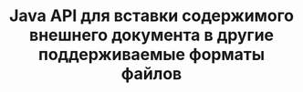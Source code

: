 ---
############################# Static ############################
layout: "auto-gen-gist"
draft: false
path: "ru/assembly/java/document/pot"
otherformats: PDF HTML XPS TIFF MHTML TXT XAML EPUB SVG PS PCL XML OTT OXPS MD OTP DOC DOCX DOCM DOT DOTX DOTM RTF ODT OTT XLS XLT XLSX XLSM XLTX XLTM XLSB ODS PPT PPTX PPTM PPS PPSX PPSM  POTX POTM ODP EML EMLX MSG 

############################# Head ############################
head_title: "API Java : добавить содержимое внешнего документа в дополнительные форматы файлов POT"
head_description: "Java API GroupDocs.Assembly позволяет динамически вставлять содержимое внешнего документа в различные форматы файлов, такие как PDF, DOCX, RTF, XLSX, CSV, PPTX, EML, MSG и другие."

############################# Header ############################
title: "Java API для вставки содержимого внешнего документа в другие поддерживаемые форматы файлов"
description: "GroupDocs.Assembly для Java предоставляет функции для вставки содержимого внешнего документа в отчеты, электронные письма и различные поддерживаемые форматы файлов, такие как PDF, DOC, DOCX, XLSX, CSV, PPTX, EML, MSG и другие."

######################### Download Button #######################
button:
    enable: true

############################# About ############################
about:
    enable: true
    title: "Как вставить содержимое внешнего документа в другие популярные форматы файлов через Java?"
    content: |
       Документ или файл — это электронная или бумажная копия, содержащая информацию, которая может быть извлечена пользователем на более позднем этапе. Согласно Википедии, документ может быть структурирован, как табличные документы, списки, формы или научная диаграмма, частично структурирован, как книга или газетная статья, или неструктурирован, как рукописная заметка. GroupDocs.Assembly for Java — это очень полезный API, который позволяет разработчикам программного обеспечения создавать мощные приложения для автоматизации документов и составления отчетов. Он полностью поддерживает идентификацию и работу с многочисленными форматами документов, такими как PDF, Microsoft Word, листы Excel, PowerPoint, , HTML, электронная почта Outlook и многими другими. Он поддерживает множество расширенных функций для работы с отчетами, такими как управление элементами шаблона, отчеты в виде списков, отчеты в виде диаграмм, отчеты в виде таблиц и так далее. Кроме того, API также полностью поддерживает несколько расширенных функций, связанных с добавлением и изменением содержимого документов, таких как добавление содержимого на страницу документа, вставка данных в ячейки электронной таблицы, замена содержимого, добавление содержимого на слайд презентации и многое другое.

############################# content ############################
steps:
    enable: true
    block:
    - title_left: "Добавить содержимое внешнего файла в документ Word через Java"
      content_left: |
       GroupDocs.Assembly Java API помогает программистам выполнять задачи по работе с документами в своих собственных Java-приложениях. Он полностью поддерживает содержимое файла внешнего документа для различных типов типов документов. В следующем примере кода Java показано, как добавить содержимое внешнего файла в документ обработки Word с помощью всего пары строк кода.

      title_right: "Как вставить содержимое документа в файл POT"
      content_right: |
        * Установка шаблона исходного документа
        * Настройка отчета о целевом документе
        * Создайте экземпляр класса [DocumentAssembler](https://apireference.groupdocs.com/assembly/java/com.groupdocs.assembly/DocumentAssembler).
        * Вызовите [AssembleDocument](https://apireference.groupdocs.com/assembly/java/com.groupdocs.assembly/DocumentAssembler#assembleDocument-java.io.InputStream-java.io.OutputStream-com.groupdocs.assembly.LoadSaveOptions-com.groupdocs.assembly.DataSourceInfo...-) для сборки документа. Он поддерживает
          * Поток для чтения шаблона документа.
          * Поток для записи результирующего документа.
          * Задает дополнительные параметры для загрузки и сохранения документа.
          * Предоставляет информацию об объектах источника данных, которые будут использоваться.

      gisthash: "abb65f9e514add59870865121ed3c526"
      gistfile: "insert_documents_to_word_processing.java"

    - title_left: "Добавить содержимое внешнего файла в сообщения электронной почты через Java"
      content_left: |
       API Java GroupDocs.Assembly включает функциональные возможности для динамической вставки содержимого внешнего документа в несколько популярных форматов файлов документов и сообщений электронной почты. Приведенный ниже код Java показывает, как программисты могут добавлять содержимое внешнего документа в свои документы электронной почты без какого-либо внешнего приложения.

      title_right: "Как добавить содержимое файла в документ POT"
      content_right: |
        * Установка шаблона исходного документа
        * Настройка отчета о целевом документе
        * Создайте экземпляр класса [DocumentAssembler](https://apireference.groupdocs.com/assembly/java/com.groupdocs.assembly/DocumentAssembler).
        * Вызовите [AssembleDocument](https://apireference.groupdocs.com/assembly/java/com.groupdocs.assembly/DocumentAssembler#assembleDocument-java.io.InputStream-java.io.OutputStream-com.groupdocs.assembly.LoadSaveOptions-com.groupdocs.assembly.DataSourceInfo...-) для сборки документа. Он поддерживает
          * Поток для чтения шаблона документа.
          * Поток для записи результирующего документа.
          * Задает дополнительные параметры для загрузки и сохранения документа.
          * Предоставляет информацию об объектах источника данных, которые будут использоваться.

      gisthash: "b72d7608548993ffbe62f97c798ba021"
      gistfile: "Insert_dynamic_documents_to_emails.java"

    - title_left: "Системные Требования"
      content_left: |
       API GroupDocs.Assembly Java поддерживаются на всех основных платформах и операционных системах. Он может создавать документы в Microsoft Word, Excel, PowerPoint, Outlook, OpenOffice и более 50 других форматах. Полное руководство по системным требованиям см. на странице [системные требования](https://docs.groupdocs.com/assembly/java/system-requirements/). Перед выполнением приведенного ниже кода убедитесь, что на вашем компьютере установлены следующие предварительные компоненты. система:
         * Операционные системы: Microsoft Windows, Linux, MacOS
         * Поддержка версий Java: J2SE 7.0 (1.7), J2SE 8.0 (1.8) или выше
         * Получите последнюю версию Java API GroupDocs.Assembly от [Maven](https://mvnrepository.com/artifact/com.groupdocs/groupdocs-assembly/)
        
      title_right: "Зачем использовать GroupDocs.Assembly"
      content_right: |
        * Создание пользовательских документов из шаблонов.
        * Динамически прикреплять вложения электронной почты.
        * Для создания и автоматизации документов не требуется никакого дополнительного программного обеспечения.
        * Создает выходной документ на основе источника данных.
        * Динамически вставлять содержимое документа в отчет
        * Применение формулы во время сборки электронной таблицы.
        * Обеспечивает поддержку нескольких форматов данных
        * Поддержка последовательных операций с данными.

demos:
    enable: true
        

more_formats:
    enable: true


back_to_top:
    enable: true
---